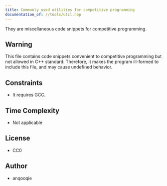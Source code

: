 ```yaml
---
title: Commonly used utilities for competitive programming
documentation_of: //tools/util.hpp
---
```


They are miscellaneous code snippets for competitive programming.

## Warning
This file contains code snippets convenient to competitive programming but not allowed in C++ standard.
Therefore, it makes the program ill-formed to include this file, and may cause undefined behavior.

## Constraints
- It requires GCC.

## Time Complexity
- Not applicable

## License
- CC0

## Author
- anqooqie
